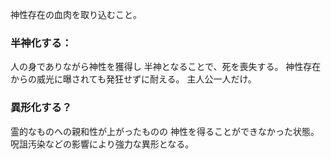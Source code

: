 神性存在の血肉を取り込むこと。
### 半神化する：
人の身でありながら神性を獲得し
半神となることで、死を喪失する。
神性存在からの威光に曝されても発狂せずに耐える。
主人公一人だけ。

### 異形化する？
霊的なものへの親和性が上がったものの
神性を得ることができなかった状態。
呪詛汚染などの影響により強力な異形となる。






